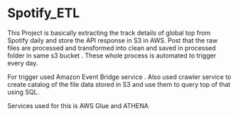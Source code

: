 # Spotify_ETL
This Project is basically extracting the track details of global top from Spotify daily and store the API response in S3 in AWS.
Post that the raw files are processed and transformed into clean and saved in processed folder in same s3 bucket .
These whole process is automated to trigger every day. 

For trigger used Amazon Event Bridge service .
Also used crawler service to create catalog of the file data stored in S3 and use them to query top of that using SQL.

Services used for this is AWS Glue and ATHENA

